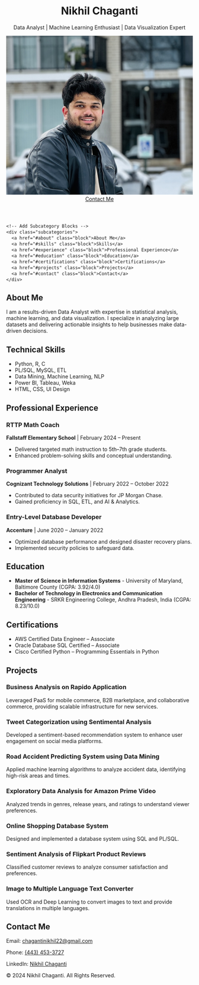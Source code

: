 <!DOCTYPE html>
<html lang="en">
<head>
  <meta charset="UTF-8">
  <meta name="viewport" content="width=device-width, initial-scale=1.0">
  <title>Nikhil Chaganti Portfolio</title>
  <link rel="stylesheet" href="css/style.css">  
</head>
<body>
  <header class="hero">
    <div class="container">
      <h1>Nikhil Chaganti</h1>
      <p>Data Analyst | Machine Learning Enthusiast | Data Visualization Expert</p>
      <img src="portfolio_img.jpg" alt="Nikhil Chaganti" class="profile-image">
<!-- Add Image Here -->
      <a href="#contact" class="btn">Contact Me</a>
    </div>
  </header>

  
    <!-- Add Subcategory Blocks -->
    <div class="subcategories">
      <a href="#about" class="block">About Me</a>
      <a href="#skills" class="block">Skills</a>
      <a href="#experience" class="block">Professional Experience</a>
      <a href="#education" class="block">Education</a>
      <a href="#certifications" class="block">Certifications</a>
      <a href="#projects" class="block">Projects</a>
      <a href="#contact" class="block">Contact</a>
    </div>
  </div>
  
  <section id="about" class="section">
    <div class="container">
      <h2>About Me</h2>
      <p>
        I am a results-driven Data Analyst with expertise in statistical analysis, machine learning, and data visualization. I specialize in analyzing large datasets and delivering actionable insights to help businesses make data-driven decisions.
      </p>
    </div>
  </section>

  

  
  <section id="skills" class="section">
    <div class="container">
      <h2>Technical Skills</h2>
      <ul class="skills-list">
        <li>Python, R, C</li>
        <li>PL/SQL, MySQL, ETL</li>
        <li>Data Mining, Machine Learning, NLP</li>
        <li>Power BI, Tableau, Weka</li>
        <li>HTML, CSS, UI Design</li>
      </ul>
    </div>
  </section>

  <section id="experience" class="section">
    <div class="container">
      <h2>Professional Experience</h2>
      <div class="job">
        <h3>RTTP Math Coach</h3>
        <p><strong>Fallstaff Elementary School</strong> | February 2024 – Present</p>
        <ul>
          <li>Delivered targeted math instruction to 5th–7th grade students.</li>
          <li>Enhanced problem-solving skills and conceptual understanding.</li>
        </ul>
      </div>
      <div class="job">
        <h3>Programmer Analyst</h3>
        <p><strong>Cognizant Technology Solutions</strong> | February 2022 – October 2022</p>
        <ul>
          <li>Contributed to data security initiatives for JP Morgan Chase.</li>
          <li>Gained proficiency in SQL, ETL, and AI & Analytics.</li>
        </ul>
      </div>
      <div class="job">
        <h3>Entry-Level Database Developer</h3>
        <p><strong>Accenture</strong> | June 2020 – January 2022</p>
        <ul>
          <li>Optimized database performance and designed disaster recovery plans.</li>
          <li>Implemented security policies to safeguard data.</li>
        </ul>
      </div>
    </div>
  </section>

  <section id="education" class="section">
    <div class="container">
      <h2>Education</h2>
      <ul>
        <li>
          <strong>Master of Science in Information Systems</strong>  
          - University of Maryland, Baltimore County (CGPA: 3.92/4.0)
        </li>
        <li>
          <strong>Bachelor of Technology in Electronics and Communication Engineering</strong>  
          - SRKR Engineering College, Andhra Pradesh, India (CGPA: 8.23/10.0)
        </li>
      </ul>
    </div>
  </section>

  <section id="certifications" class="section">
    <div class="container">
      <h2>Certifications</h2>
      <ul>
        <li>AWS Certified Data Engineer – Associate</li>
        <li>Oracle Database SQL Certified – Associate</li>
        <li>Cisco Certified Python – Programming Essentials in Python</li>
      </ul>
    </div>
  </section>

  <section id="projects">
    <h2>Projects</h2>
    <div class="project-grid">
      <div class="project-card">
        <h3>Business Analysis on Rapido Application</h3>
        <p>
          Leveraged PaaS for mobile commerce, B2B marketplace, and collaborative commerce, providing scalable infrastructure for new services.
        </p>
      </div>
      <div class="project-card">
        <h3>Tweet Categorization using Sentimental Analysis</h3>
        <p>
          Developed a sentiment-based recommendation system to enhance user engagement on social media platforms.
        </p>
      </div>
      <div class="project-card">
        <h3>Road Accident Predicting System using Data Mining</h3>
        <p>
          Applied machine learning algorithms to analyze accident data, identifying high-risk areas and times.
        </p>
      </div>
      <div class="project-card">
        <h3>Exploratory Data Analysis for Amazon Prime Video</h3>
        <p>
          Analyzed trends in genres, release years, and ratings to understand viewer preferences.
        </p>
      </div>
      <div class="project-card">
        <h3>Online Shopping Database System</h3>
        <p>
          Designed and implemented a database system using SQL and PL/SQL.
        </p>
      </div>
      <div class="project-card">
        <h3>Sentiment Analysis of Flipkart Product Reviews</h3>
        <p>
          Classified customer reviews to analyze consumer satisfaction and preferences.
        </p>
      </div>
      <div class="project-card">
        <h3>Image to Multiple Language Text Converter</h3>
        <p>
          Used OCR and Deep Learning to convert images to text and provide translations in multiple languages.
        </p>
      </div>
    </div>
  </section>


  <section id="contact" class="section">
    <div class="container">
      <h2>Contact Me</h2>
      <p>Email: <a href="mailto:chagantinikhil22@gmail.com">chagantinikhil22@gmail.com</a></p>
      <p>Phone: <a href="tel:+14434533727">(443) 453-3727</a></p>
      <p>LinkedIn: <a href="https://www.linkedin.com/in/nikhil-chaganti-770343243" target="_blank">Nikhil Chaganti</a></p>
    </div>
  </section>

  <footer class="footer">
    <p>&copy; 2024 Nikhil Chaganti. All Rights Reserved.</p>
  </footer>
</body>
</html>

